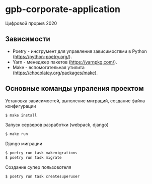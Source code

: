 # gpb-corporate-application

Цифровой прорыв 2020

## Зависимости

- Poetry - инструмент для управления зависимостями в Python (https://python-poetry.org/).
- Yarn - менеджер пакетов (https://yarnpkg.com/).
- Make - вспомогательная утилита (https://chocolatey.org/packages/make).

## Основные команды упраления проектом

Установка зависимостей, выполение миграций, создание файла конфигурации

```sh
$ make install
```

Запуск серверов разработки (webpack, django)

```sh
$ make run
```

Django миграции

```sh
$ poetry run task makemigrations
$ poetry run task migrate
```

Создание супер пользовотеля

```sh
$ poetry run task createsuperuser
```
